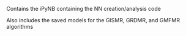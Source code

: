 Contains the iPyNB containing the NN creation/analysis code

Also includes the saved models for the GISMR, GRDMR, and GMFMR algorithms
